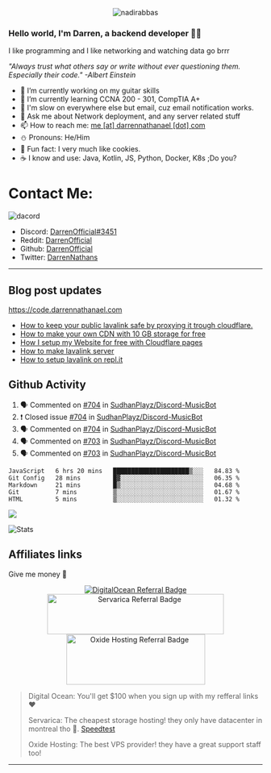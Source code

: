 <p align="center"> <img src="https://komarev.com/ghpvc/?username=DarrenOfficial&label=Profile%20views&color=0e75b6&style=flat" alt="nadirabbas" /> </p>

### Hello world, I'm Darren, a backend developer 👨‍💻
I like programming and I like networking and watching data go brrr

_"Always trust what others say or write without ever questioning them. Especially their code." -Albert Einstein_



- 🔭 I’m currently working on my guitar skills
- 🌴 I’m currently learning CCNA 200 - 301, CompTIA A+ 
- 🚀 I'm slow on everywhere else but email, cuz email notification works.
- 💬 Ask me about Network deployment, and any server related stuff 
- 📫 How to reach me: [me [at] darrennathanael [dot] com](mailto:me@darrennathanael.com) 
- ⛄️ Pronouns: He/Him 
- 🍪 Fun fact: I very much like cookies. 
- ☕ I know and use: Java, Kotlin, JS, Python, Docker, K8s ;Do you?

# Contact Me:

![dacord](https://discord.c99.nl/widget/theme-4/508296903960821771.png)

- Discord: [DarrenOfficial#3451](https://discord.com/users/508296903960821771)
- Reddit: [DarrenOfficial](https://reddit.com/u/DarrenOfficiallol)
- Github: [DarrenOfficial](https://github.com/DarrenOfficial)
- Twitter: [DarrenNathans](https://twitter.com/DarrenNathans)


---
## Blog post updates
https://code.darrennathanael.com
<!-- BLOG-POST-LIST:START -->
- [How to keep your public lavalink safe by proxying it trough cloudflare.](https://code.darrennathanael.com/how-to-keep-your-public-lavalink-safe-by-proxying-it-trough-cloudflare)
- [How to make your own CDN with 10 GB storage for free](https://code.darrennathanael.com/how-to-make-your-own-cdn-with-10-gb-storage-for-free)
- [How I setup my Website for free with Cloudflare pages](https://code.darrennathanael.com/how-i-setup-my-website-for-free-with-cloudflare-pages)
- [How to make lavalink server](https://code.darrennathanael.com/how-to-lavalink)
- [How to setup lavalink on repl.it](https://code.darrennathanael.com/how-to-setup-lavalink-on-replit)
<!-- BLOG-POST-LIST:END -->

## Github Activity
<!--START_SECTION:activity-->
1. 🗣 Commented on [#704](https://github.com/SudhanPlayz/Discord-MusicBot/issues/704) in [SudhanPlayz/Discord-MusicBot](https://github.com/SudhanPlayz/Discord-MusicBot)
2. ❗️ Closed issue [#704](https://github.com/SudhanPlayz/Discord-MusicBot/issues/704) in [SudhanPlayz/Discord-MusicBot](https://github.com/SudhanPlayz/Discord-MusicBot)
3. 🗣 Commented on [#704](https://github.com/SudhanPlayz/Discord-MusicBot/issues/704) in [SudhanPlayz/Discord-MusicBot](https://github.com/SudhanPlayz/Discord-MusicBot)
4. 🗣 Commented on [#703](https://github.com/SudhanPlayz/Discord-MusicBot/issues/703) in [SudhanPlayz/Discord-MusicBot](https://github.com/SudhanPlayz/Discord-MusicBot)
5. 🗣 Commented on [#703](https://github.com/SudhanPlayz/Discord-MusicBot/issues/703) in [SudhanPlayz/Discord-MusicBot](https://github.com/SudhanPlayz/Discord-MusicBot)
<!--END_SECTION:activity-->



<!--START_SECTION:waka-->
```text
JavaScript   6 hrs 20 mins   █████████████████████▒░░░   84.83 % 
Git Config   28 mins         █▓░░░░░░░░░░░░░░░░░░░░░░░   06.35 % 
Markdown     21 mins         █▒░░░░░░░░░░░░░░░░░░░░░░░   04.68 % 
Git          7 mins          ▒░░░░░░░░░░░░░░░░░░░░░░░░   01.67 % 
HTML         5 mins          ▒░░░░░░░░░░░░░░░░░░░░░░░░   01.32 % 
```
<!--END_SECTION:waka-->

<img src="https://activity-graph.herokuapp.com/graph?username=DarrenOfficial&bg_color=202020&color=ffffff&line=4f8cc9&point=ffffff&area=true&hide_border=true"/>

![Stats](https://github-readme-stats.vercel.app/api?username=DarrenOfficial&layout=compact&hide_border=true&hide_title=true&count_private=true&include_all_commits=true&show_icons=true&bg_color=00000000&text_color=c3c6ce&icon_color=4e64f7)
## Affiliates links
Give me money :pray:
<div align="center">
  <a href="https://www.digitalocean.com/?refcode=f6197d2feaff&utm_campaign=Referral_Invite&utm_medium=Referral_Program&utm_source=badge"><img src="https://web-platforms.sfo2.digitaloceanspaces.com/WWW/Badge%202.svg" alt="DigitalOcean Referral Badge" /></a>
  <a href="https://clients.servarica.com/aff.php?aff=519">
    <img src="https://servarica.com/wp-content/uploads/2018/10/serverica-logo-w-4.png" alt="Servarica Referral Badge" width="350" height="80">
  </a>
  <a href="https://billing.oxide.host/aff.php?aff=133">
    <img src="https://oxide.host/assets/img/company-logo-footer.png" alt="Oxide Hosting Referral Badge" width="275" height="100">
  </a>
  </div>


> Digital Ocean: You'll get $100 when you sign up with my refferal links ❤️
> 
> Servarica: The cheapest storage hosting! they only have datacenter in montreal tho 🙏. [Speedtest](https://www.speedtest.net/result/c/6d2afd85-0687-4330-9b6a-8fe7d48ee040)
> 
> Oxide Hosting: The best VPS provider! they have a great support staff too!

---
